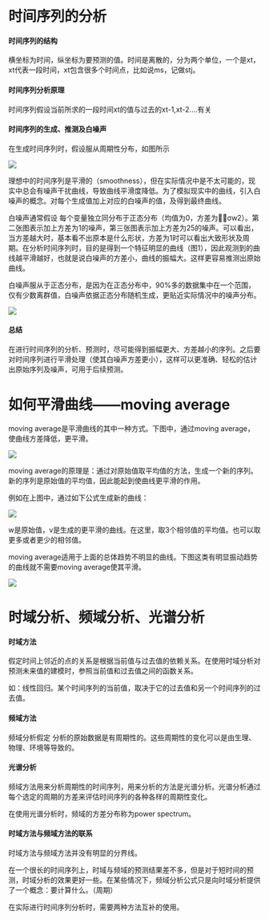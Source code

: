

# 时间序列的分析

#### 时间序列的结构

横坐标为时间，纵坐标为要预测的值。时间是离散的，分为两个单位，一个是xt，xt代表一段时间，xt包含很多个时间点，比如说ms，记做stj。

#### 时间序列分析原理

时间序列假设当前所求的一段时间xt的值与过去的xt-1,xt-2....有关

#### 时间序列的生成、推测及白噪声

在生成时间序列时，假设服从周期性分布，如图所示

![](http://ww1.sinaimg.cn/large/005N2p5vly1fukm6engx6j31im1b4aow.jpg)


理想中的时间序列是平滑的（smoothness），但在实际情况中是不太可能的，现实中总会有噪声干扰曲线，导致曲线平滑度降低。为了模拟现实中的曲线，引入白噪声的概念。对每个生成值加上对应的白噪声的值，及得到最终曲线。

白噪声通常假设 每个变量独立同分布于正态分布（均值为0，方差为σw2）。第二张图表示加上方差为1的噪声，第三张图表示加上方差为25的噪声。可以看出，当方差越大时，基本看不出原本是什么形状，方差为1时可以看出大致形状及周期。在分析时间序列时，目的是得到一个特征明显的曲线（图1），因此观测到的曲线越平滑越好，也就是说白噪声的方差小，曲线的振幅大。这样更容易推测出原始曲线。


白噪声服从于正态分布，是因为在正态分布中，90%多的数据集中在一个范围，仅有少数离群值，白噪声依据正态分布随机生成，更贴近实际情况中的噪声分布。


![](http://ww1.sinaimg.cn/large/005N2p5vly1fukmyizj9pj30j60dodlx.jpg)


#### 总结

在进行时间序列的分析、预测时，尽可能得到振幅更大、方差越小的序列。之后要对时间序列进行平滑处理（使其白噪声方差更小），这样可以更准确、轻松的估计出原始序列及噪声，可用于后续预测。


# 如何平滑曲线——moving average


moving average是平滑曲线的其中一种方式。下图中，通过moving average，使曲线方差降低，更平滑。

![](http://ww1.sinaimg.cn/large/005N2p5vly1fukne0oqgkj31kc180dsd.jpg)


moving average的原理是：通过对原始值取平均值的方法，生成一个新的序列。新的序列是原始值的平均值，因此能起到使曲线更平滑的作用。

例如在上图中，通过如下公式生成新的曲线：

![](http://ww1.sinaimg.cn/large/005N2p5vly1fuknkjfofkj30jq03idfu.jpg)


w是原始值，v是生成的更平滑的曲线。在这里，取3个相邻值的平均值。也可以取更多或者更少的相邻值。

moving average适用于上面的总体趋势不明显的曲线。下图这类有明显振动趋势的曲线就不需要moving average使其平滑。

![](http://ww1.sinaimg.cn/large/005N2p5vly1fuknpmu81ij31500rajxs.jpg)





# 时域分析、频域分析、光谱分析

#### 时域方法

假定时间上邻近的点的关系是根据当前值与过去值的依赖关系。在使用时域分析对预测未来值的建模时，参照当前值和过去值之间的函数关系。


如：线性回归。某个时间序列的当前值，取决于它的过去值和另一个时间序列的过去值。


#### 频域方法

频域分析假定 分析的原始数据是有周期性的。这些周期性的变化可以是由生理、物理、环境等导致的。

#### 光谱分析

频域方法用来分析周期性的时间序列，用来分析的方法是光谱分析。光谱分析通过每个选定的周期的方差来评估时间序列的各种各样的周期性变化。

在使用光谱分析时，频域的方差分布称为power spectrum。


#### 时域方法与频域方法的联系

时域方法与频域方法并没有明显的分界线。

在一个很长的时间序列上，时域与频域的预测结果差不多，但是对于短时间的预测，时域分析的效果更好一些。在某些情况下，频域分析公式只是向时域分析提供了一个概念：要计算什么。（周期）

在实际进行时间序列分析时，需要两种方法互补的使用。


























